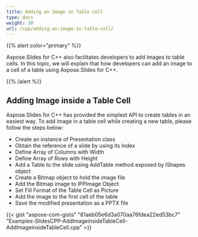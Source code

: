 ```yaml
---
title: Adding an Image in Table Cell
type: docs
weight: 30
url: /cpp/adding-an-image-in-table-cell/
---
```


{{% alert color="primary" %}} 

Aspose.Slides for C++ also facilitates developers to add images to table cells. In this topic, we will explain that how developers can add an image to a cell of a table using Aspose.Slides for C++.

{{% /alert %}} 
## **Adding Image inside a Table Cell**
Aspose.Slides for C++ has provided the simplest API to create tables in an easiest way. To add image in a table cell while creating a new table, please follow the steps below:

- Create an instance of Presentation class
- Obtain the reference of a slide by using its Index
- Define Array of Columns with Width
- Define Array of Rows with Height
- Add a Table to the slide using AddTable method exposed by IShapes object
- Create a Bitmap object to hold the image file
- Add the Bitmap image to IPPImage Object
- Set Fill Format of the Table Cell as Picture
- Add the image to the first cell of the table
- Save the modified presentation as a PPTX file

{{< gist "aspose-com-gists" "81aeb05e6d3a070aa76fdea22ed53bc7" "Examples-SlidesCPP-AddImageinsideTableCell-AddImageinsideTableCell.cpp" >}}
